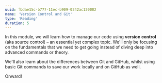 ```yaml
---
uuid: fbdae15c-b777-11ec-b909-0242ac120002
name: 'Version Control and Git'
type: 'Reading'
duration: 5
---
```


In this module, we will learn how to manage our code using **version control** (aka source control) – an essential yet complex topic. We'll only be focusing on the fundamentals that we need to get going instead of diving deep into advanced commands or theory.

We'll also learn about the differences between Git and GitHub, whilst using basic Git commands to save our work locally and on GitHub as well.


Onward!
